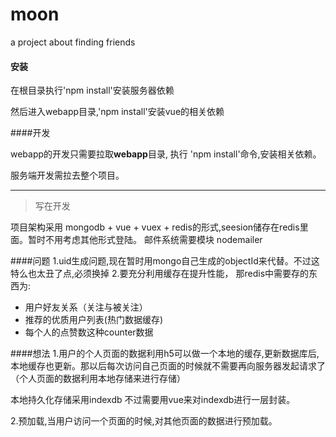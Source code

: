 # moon
a project about finding friends
#### 安装

在根目录执行'npm install'安装服务器依赖

然后进入webapp目录,'npm install'安装vue的相关依赖

####开发

webapp的开发只需要拉取**webapp**目录,
执行 'npm install'命令,安装相关依赖。

服务端开发需拉去整个项目。

-----
>   写在开发

项目架构采用 mongodb + vue + vuex + redis的形式,seesion储存在redis里面。暂时不用考虑其他形式登陆。
邮件系统需要模块 nodemailer


####问题
1.uid生成问题,现在暂时用mongo自己生成的objectId来代替。不过这特么也太丑了点,必须换掉
2.要充分利用缓存在提升性能，
那redis中需要存的东西为:
* 用户好友关系（关注与被关注）
* 推荐的优质用户列表(热门数据缓存)
* 每个人的点赞数这种counter数据

####想法
1.用户的个人页面的数据利用h5可以做一个本地的缓存,更新数据库后,本地缓存也更新。那以后每次访问自己页面的时候就不需要再向服务器发起请求了（个人页面的数据利用本地存储来进行存储） 

本地持久化存储采用indexdb 不过需要用vue来对indexdb进行一层封装。

2.预加载,当用户访问一个页面的时候,对其他页面的数据进行预加载。

